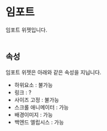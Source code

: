 # 임포트
임포트 위젯입니다.<br /><br />


## 속성
임포트 위젯은 아래와 같은 속성을 지닙니다.

* 하위요소 : 불가능
* 링크 : ?
* 사이즈 고정 : 불가능
* 스크롤 애니메이터 : 가능
* 배경이미지 : 가능
* 백엔드 엘립시스 : 가능
<br />

